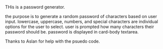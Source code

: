 THis is a password generator.


the purpose is to generate a random password of characters based on user input.
lowercase, uppercase, numbers, and special characters are individual options for the user to select.
user is prompted how many characters their password should be.
password is displayed in card-body textarea.


Thanks to Aslan for help with the psuedo code.